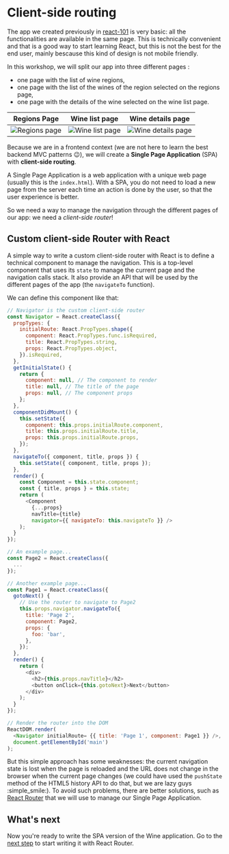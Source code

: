 # Client-side routing

The app we created previously in [react-101](https://github.com/react-bootcamp/react-101) is very basic: all the functionalities are available in the same page. This is technically convenient and that is a good way to start learning React, but this is not the best for the end user, mainly bescause this kind of design is not mobile friendly.

In this workshop, we will split our app into three different pages :
* one page with the list of wine regions,
* one page with the list of the wines of the region selected on the regions page,
* one page with the details of the wine selected on the wine list page.

| Regions Page | Wine list page | Wine details page |
| ------------ | -------------- | ----------------- |
| <img src='https://github.com/react-bootcamp/react-102/raw/master/instructions/img/screenshot-regions.png' alt='Regions page'> | <img src='https://github.com/react-bootcamp/react-102/raw/master/instructions/img/screenshot-wine-list.png' alt='Wine list page'> | <img src='https://github.com/react-bootcamp/react-102/raw/master/instructions/img/screenshot-wine-details.png' alt='Wine details page'> |

Because we are in a frontend context (we are not here to learn the best backend MVC patterns :wink:), we will create a **Single Page Application** (SPA) with **client-side routing**.

A Single Page Application is a web application with a unique web page (usually this is the `index.html`). With a SPA, you do not need to load a new page from the server each time an action is done by the user, so that the user experience is better.

So we need a way to manage the navigation through the different pages of our app: we need a *client-side router*!

## Custom client-side Router with React

A simple way to write a custom client-side router with React is to define a technical component to manage the navigation.
This is a top-level component that uses its `state` to manage the current page and the navigation calls stack. It also provide an API that will be used by the different pages of the app (the `navigateTo` function).

We can define this component like that:

```javascript
// Navigator is the custom client-side router
const Navigator = React.createClass({
  propTypes: {
    initialRoute: React.PropTypes.shape({
      component: React.PropTypes.func.isRequired,
      title: React.PropTypes.string,
      props: React.PropTypes.object,
    }).isRequired,
  },
  getInitialState() {
    return {
      component: null, // The component to render
      title: null, // The title of the page
      props: null, // The component props
    };
  },
  componentDidMount() {
    this.setState({
      component: this.props.initialRoute.component,
      title: this.props.initialRoute.title,
      props: this.props.initialRoute.props,
    });
  },
  navigateTo({ component, title, props }) {
    this.setState({ component, title, props });
  },
  render() {
    const Component = this.state.component;
    const { title, props } = this.state;
    return (
      <Component
        {...props}
        navTitle={title}
        navigator={{ navigateTo: this.navigateTo }} />
    );
  }
});

// An example page...
const Page2 = React.createClass({
  ...
});

// Another example page...
const Page1 = React.createClass({
  gotoNext() {
    // Use the router to navigate to Page2
    this.props.navigator.navigateTo({
      title: 'Page 2',
      component: Page2,
      props: {
        foo: 'bar',
      },
    });
  },
  render() {
    return (
      <div>
        <h2>{this.props.navTitle}</h2>
        <button onClick={this.gotoNext}>Next</button>
      </div>
    );
  }
});

// Render the router into the DOM
ReactDOM.render(
  <Navigator initialRoute= {{ title: 'Page 1', component: Page1 }} />,
  document.getElementById('main')
);
```

But this simple approach has some weaknesses: the current navigation state is lost when the page is reloaded and the URL does not change in the browser when the current page changes (we could have used the `pushState` method of the HTML5 history API to do that, but we are lazy guys :simple_smile:).
To avoid such problems, there are better solutions, such as [React Router](https://github.com/ReactTraining/react-router) that we will use to manage our Single Page Application.

## What's next

Now you're ready to write the SPA version of the Wine application.
Go to the [next step](./1-react-router.md) to start writing it with React Router.
